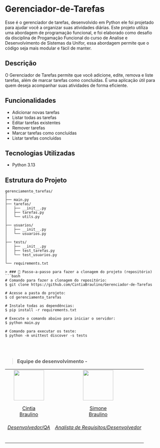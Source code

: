 # Gerenciador-de-Tarefas
Esse é o gerenciador de tarefas, desenvolvido em Python ele foi projetado para ajudar você a organizar suas atividades diárias. Este projeto utiliza uma abordagem de programação funcional, e foi elaborado como desafio da disciplina de Progamação Funcional do curso de Analise e Desenvolvimento de Sistemas da Unifor, essa abordagem permite que o código seja mais modular e fácil de manter.

## Descrição

O Gerenciador de Tarefas permite que você adicione, edite, remova e liste tarefas, além de marcar tarefas como concluídas. É uma aplicação útil para quem deseja acompanhar suas atividades de forma eficiente.

## Funcionalidades

- Adicionar novas tarefas
- Listar todas as tarefas
- Editar tarefas existentes
- Remover tarefas
- Marcar tarefas como concluídas
- Listar tarefas concluídas

## Tecnologias Utilizadas

- Python 3.13

## Estrutura do Projeto

```plaintext
gerenciamento_tarefas/
│
├── main.py               
├── tarefas/             
│   ├── __init__.py        
│   ├── tarefas.py         
│   └── utils.py           
│
├── usuarios/           
│   ├── __init__.py        
│   └── usuarios.py        
│
├── tests/                
│   ├── __init__.py        
│   ├── test_tarefas.py    
│   └── test_usuarios.py   
│  
└── requirements.txt

> ### 🔁 Passo-a-passo para fazer a clonagem do projeto (repositório)
```bash
# Comando para fazer a clonagem do repositório:
$ git clone https://github.com/CintiaBraulino/Gerenciador-de-Tarefas

# Acesse a pasta do projeto:
$ cd gerenciamento_tarefas

# Instale todas as dependências:
$ pip install -r requirements.txt

# Execute o comando abaixo para iniciar o servidor:
$ python main.py

# Comando para executar os teste:
$ python -m unittest discover -s tests


```

</br>

> ###  Equipe de desenvolvimento - 

<table align="center">
  <tr align="center">
    <td>
      <a href="https://github.com/CintiaBraulino">
        <img src="https://avatars.githubusercontent.com/CintiaBraulino" width=100 />
        <p>Cintia <br/>Braulino</p>
        <h6>Desenvolvedor/QA</h6>
      </a>
    </td>
    <td>
      <a href="https://github.com/Simonebraulino">
        <img src="https://avatars.githubusercontent.com/Simonebraulino" width=100 />
        <p>Simone <br/>Braulino</p>
        <h6>Analista de Requisitos/Desenvolvedor</h6>
      </a>
    </td>
  </tr>
</table>
